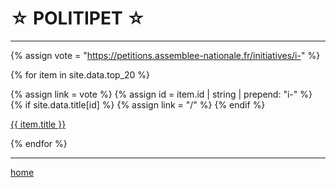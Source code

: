 ☆ POLITIPET ☆
=============

----

<div class="content" markdown="1">

{% assign vote = "https://petitions.assemblee-nationale.fr/initiatives/i-" %}

{% for item in site.data.top_20 %}

{% assign link = vote %}
{% assign id = item.id | string | prepend: "i-" %}
{% if site.data.title[id] %} {% assign link = "/" %}
{% endif %}

[{{ item.title }}]({{link}}{{item.id}})

{% endfor %}

</div>

----

[home](/)
